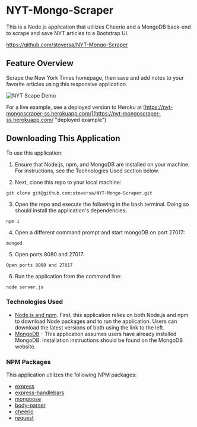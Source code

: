 # NYT-Mongo-Scraper
This is a Node.js application that utilizes Cheerio and a MongoDB back-end to scrape and save NYT articles to a Bootstrap UI.

https://github.com/stoversa/NYT-Mongo-Scraper

## Feature Overview
Scrape the New York Times homepage, then save and add notes to your favorite articles using this responsive application.

![NYT Scape Demo](public/assets/images/app_demo.gif "NYT Mongo Scraper Demo")

For a live example, see a deployed version to Heroku at [https://nyt-mongoscraper-ss.herokuapp.com/](https://nyt-mongoscraper-ss.herokuapp.com/ "deployed example")

## Downloading This Application
To use this application:

1. Ensure that Node.js, npm, and MongoDB are installed on your machine. For instructions, see the Technologies Used section below.

2. Next, clone this repo to your local machine:
```
git clone git@github.com:stoversa/NYT-Mongo-Scraper.git
```
3. Open the repo and execute the following in the bash terminal. Doing so should install the application's dependencies:
```
npm i
```
4. Open a different command prompt and start mongoDB on port 27017:
```
mongod
```

5. Open ports 8080 and 27017:
```
Open ports 8080 and 27017
```

6. Run the application from the command line:
```
node server.js
```

### Technologies Used
- [Node.js and npm](https://nodejs.org/en/download/ "Download Node.js and npm"). First, this application relies on both Node.js and npm to download Node packages and to run the application. Users can download the latest versions of both using the link to the left.
- [MongoDB](https://www.mongodb.com/ "MongoDB") - This application assumes users have already installed MongoDB. Installation instructions should be found on the MongoDB website.


### NPM Packages
This application utilizes the following NPM packages:
- [express](https://www.npmjs.com/package/express "express")
- [express-handlebars](https://www.npmjs.com/package/express-handlebars "express-handlebars")
- [mongoose](https://www.npmjs.com/package/mongoose "mongoose")
- [body-parser](https://www.npmjs.com/package/body-parser "body-parser")
- [cheerio](https://www.npmjs.com/package/cheerio "cheerio")
- [request](https://www.npmjs.com/package/request "request")